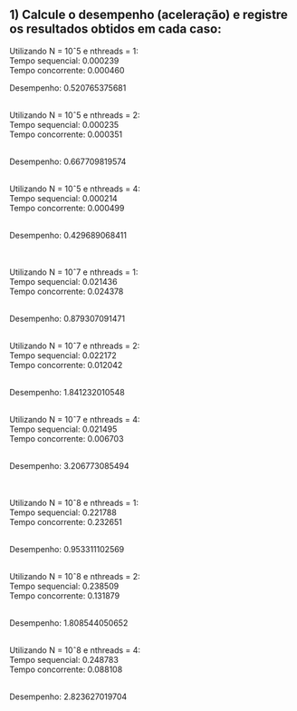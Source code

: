 ## 1) Calcule o desempenho (aceleração) e registre os resultados obtidos em cada caso:

Utilizando N = 10ˆ5 e nthreads = 1: <br>
Tempo sequencial:  0.000239 <br>
Tempo concorrente:  0.000460  <br> 

Desempenho: 0.520765375681

<br>
Utilizando N = 10ˆ5 e nthreads = 2: <br>
Tempo sequencial:  0.000235 <br>
Tempo concorrente:  0.000351 <br> <br> 

Desempenho: 0.667709819574

<br>
Utilizando N = 10ˆ5 e nthreads = 4: <br>
Tempo sequencial:  0.000214 <br>
Tempo concorrente:  0.000499 <br> <br> 

Desempenho: 0.429689068411


<br>
<br>
Utilizando N = 10ˆ7 e nthreads = 1: <br>
Tempo sequencial:  0.021436 <br>
Tempo concorrente:  0.024378 <br> <br> 

Desempenho: 0.879307091471

<br>
Utilizando N = 10ˆ7 e nthreads = 2: <br> 
Tempo sequencial:  0.022172 <br>
Tempo concorrente:  0.012042 <br> <br> 

Desempenho: 1.841232010548

<br>
Utilizando N = 10ˆ7 e nthreads = 4: <br>
Tempo sequencial:  0.021495 <br>
Tempo concorrente:  0.006703 <br> <br> 

Desempenho: 3.206773085494

<br>
<br>
Utilizando N = 10ˆ8 e nthreads = 1: <br>
Tempo sequencial:  0.221788 <br>
Tempo concorrente:  0.232651 <br> <br> 

Desempenho: 0.953311102569

<br>
Utilizando N = 10ˆ8 e nthreads = 2: <br>
Tempo sequencial:  0.238509 <br>
Tempo concorrente:  0.131879 <br> <br> 

Desempenho: 1.808544050652 

<br>
Utilizando N = 10ˆ8 e nthreads = 4: <br>
Tempo sequencial:  0.248783 <br>
Tempo concorrente:  0.088108 <br> <br> 

Desempenho: 2.823627019704
